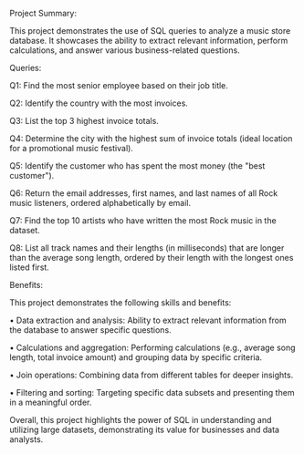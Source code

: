 Project Summary:


This project demonstrates the use of SQL queries to analyze a music store database. It showcases the ability to extract relevant information, perform calculations, and answer various business-related questions.

Queries:

Q1: Find the most senior employee based on their job title.

Q2: Identify the country with the most invoices.

Q3: List the top 3 highest invoice totals.

Q4: Determine the city with the highest sum of invoice totals (ideal location for a promotional music festival).

Q5: Identify the customer who has spent the most money (the "best customer").

Q6: Return the email addresses, first names, and last names of all Rock music listeners, ordered alphabetically by email.

Q7: Find the top 10 artists who have written the most Rock music in the dataset.

Q8: List all track names and their lengths (in milliseconds) that are longer than the average song length, ordered by their length with the longest ones listed first.


Benefits:

This project demonstrates the following skills and benefits:

• Data extraction and analysis: Ability to extract relevant information from the database to answer specific questions.

• Calculations and aggregation: Performing calculations (e.g., average song length, total invoice amount) and grouping data by specific criteria.

• Join operations: Combining data from different tables for deeper insights.

• Filtering and sorting: Targeting specific data subsets and presenting them in a meaningful order.


Overall, this project highlights the power of SQL in understanding and utilizing large datasets, demonstrating its value for businesses and data analysts.
